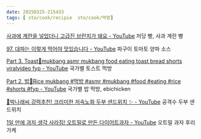 ```yaml
---
date: 20250325-215433
tags: [ sto/cook/recipie  sto/cook/먹방]
---
```


[사과에 계란을 넣었더니 고급진 브런치가 돼요 - YouTube](https://www.youtube.com/watch?v=bfJKnJYzCnE&list=PLJZNfct8i0A92S9FuoQqKZOf3CsqIw5GU&index=1) 저당 빵, 사과 계란 빵

[97. 대파는 이렇게 먹어야 맛있습니다 - YouTube](https://www.youtube.com/watch?v=tNd-nsOuKww&list=PLJZNfct8i0A92S9FuoQqKZOf3CsqIw5GU&index=2) 파구이 토마토 양파 소스

[Part 3. Toast🍞mukbang asmr mukbang food eating toast bread shorts viralvideo fyp - YouTube](https://www.youtube.com/shorts/Og4OVVmUlzM) 국가별 토스트 먹방

[Part 2. 밥🍚Rice mukbang #먹방 #asmr #mukbang #food #eating #rice #shorts #fyp - YouTube](https://www.youtube.com/shorts/yHFM3PfRNGs) 국가별 밥 먹방, ebichicken

[🥪박나래씨 강력추천! 크리미한 저속노화 두부 샌드위치 ✨ - YouTube](https://www.youtube.com/shorts/fschYM1Kjio) 공격수 두부 샌드위치

[1일 만에 과자 생각 사라짐! 오트밀로 만든 다이어트과자 - YouTube](https://www.youtube.com/shorts/Y1LMxF_PIDc) 오트밀 과자 후리가케